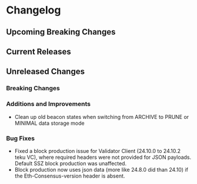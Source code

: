 # Changelog

## Upcoming Breaking Changes

## Current Releases

## Unreleased Changes

### Breaking Changes

### Additions and Improvements
- Clean up old beacon states when switching from ARCHIVE to PRUNE or MINIMAL data storage mode

### Bug Fixes
 - Fixed a block production issue for Validator Client (24.10.0 to 24.10.2 teku VC), where required headers were not provided for JSON payloads. Default SSZ block production was unaffected.
 - Block production now uses json data (more like 24.8.0 did than 24.10) if the Eth-Consensus-version header is absent.
